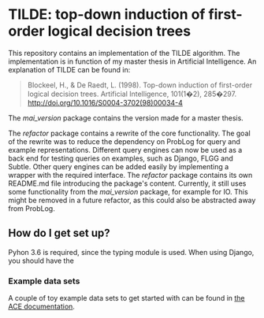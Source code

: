 # TILDE: top-down induction of first-order logical  decision trees #

This repository contains an implementation of the TILDE algorithm. The implementation is in function of my master thesis in Artificial Intelligence. An explanation of TILDE can be found in:
> Blockeel, H., & De Raedt, L. (1998). Top-down induction of first-order logical decision trees. Artificial Intelligence, 101(1�2), 285�297. http://doi.org/10.1016/S0004-3702(98)00034-4

The *mai_version* package contains the version made for a master thesis.

The *refactor* package contains a rewrite of the core functionality. The goal of the rewrite was to reduce the dependency on ProbLog for query and example representations.
Different query engines can now be used as a back end for testing queries on examples, such as Django, FLGG and Subtle.
Other query engines can be added easily by implementing a wrapper with the required interface.
The *refactor* package contains its own README.md file introducing the package's content. 
Currently, it still uses some functionality from the *mai_version* package, for example for IO. 
This might be removed in a future refactor, as this could also be abstracted away from ProbLog.

## How do I get set up? ###

Pyhon 3.6 is required, since the typing module is used.
When using Django, you should have the 


### Example data sets

A couple of toy example data sets to get started with can be found in [the ACE documentation](https://dtai.cs.kuleuven.be/ACE/doc/).